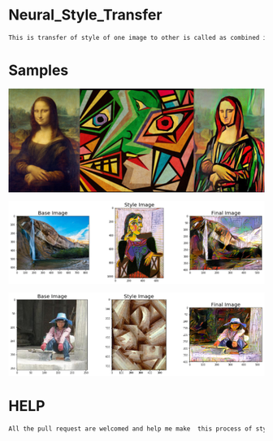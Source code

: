 # Neural_Style_Transfer
```bash
This is transfer of style of one image to other is called as combined image.
``` 
# Samples
 
![](https://github.com/bansal-dhruv/Neural_Style_Transfer/blob/master/Sample/1.png)


![](https://github.com/bansal-dhruv/Neural_Style_Transfer/blob/master/Sample/2.png)
    

![](https://github.com/bansal-dhruv/Neural_Style_Transfer/blob/master/Sample/3.png)              
  
# HELP

```bash 
All the pull request are welcomed and help me make  this process of style transfers fast.
```
   
